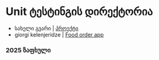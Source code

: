 # Unit ტესტინგის დირექტორია

- სახელი გვარი | [პროექტი](/მისამართი)
- giorgi kelenjeridze | [Food order app](/Chapter10_TestDrivenDevelopment/Projects/giorgikelenjeridze/app.py)
### 2025 ზაფხული

